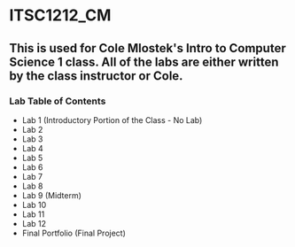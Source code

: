 # ITSC1212_CM

## This is used for Cole Mlostek's Intro to Computer Science 1 class. All of the labs are either written by the class instructor or Cole. 

### Lab Table of Contents
- Lab 1 (Introductory Portion of the Class - No Lab)
- Lab 2
- Lab 3
- Lab 4
- Lab 5
- Lab 6
- Lab 7
- Lab 8
- Lab 9 (Midterm)
- Lab 10
- Lab 11
- Lab 12
- Final Portfolio (Final Project)
